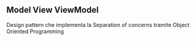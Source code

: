 ## Model View ViewModel

Design pattern che implementa la Separation of concerns tramite Object Oriented Programming